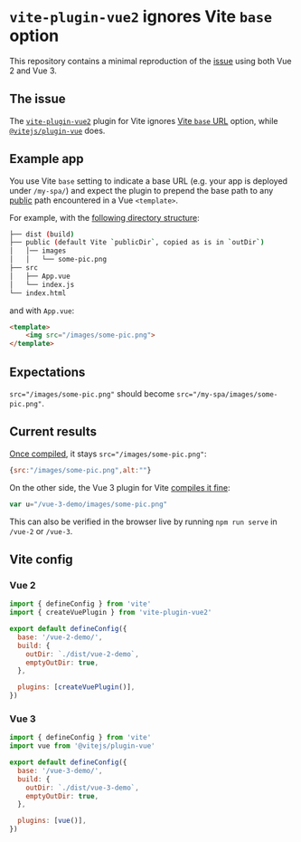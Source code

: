 # `vite-plugin-vue2` ignores Vite `base` option

This repository contains a minimal reproduction of the [issue](https://github.com/underfin/vite-plugin-vue2/issues/174) using both Vue 2 and Vue 3.

## The issue

The [`vite-plugin-vue2`](https://npmjs.com/package/vite-plugin-vue2) plugin for Vite ignores [Vite `base` URL](https://vitejs.dev/config/#base) option, while [`@vitejs/plugin-vue`](https://www.npmjs.com/package/@vitejs/plugin-vue) does.

## Example app

You use Vite `base` setting to indicate a base URL (e.g. your app is deployed under `/my-spa/`) and expect the plugin to prepend the base path to any [public](https://vitejs.dev/config/#publicdir) path encountered in a Vue `<template>`.

For example, with the [following directory structure](/vue-2):

```bash
├── dist (build)
├── public (default Vite `publicDir`, copied as is in `outDir`)
│   │── images
│   │   └── some-pic.png
├── src
│   ├── App.vue
│   └── index.js
└── index.html
```

and with `App.vue`:

```html
<template>
    <img src="/images/some-pic.png">
</template>
```

## Expectations

`src="/images/some-pic.png"` should become `src="/my-spa/images/some-pic.png"`.

## Current results

[Once compiled](vue-2/dist/vue-2-demo/assets/index.111647f0.js), it stays `src="/images/some-pic.png"`:

```js
{src:"/images/some-pic.png",alt:""}
```

On the other side, the Vue 3 plugin for Vite [compiles it fine](vue-3/dist/vue-3-demo/assets/index.1971754a.js):

```js
var u="/vue-3-demo/images/some-pic.png"
````

This can also be verified in the browser live by running `npm run serve` in `/vue-2` or `/vue-3`.

## Vite config

### Vue 2

```js
import { defineConfig } from 'vite'
import { createVuePlugin } from 'vite-plugin-vue2'

export default defineConfig({
  base: '/vue-2-demo/',
  build: {
    outDir: `./dist/vue-2-demo`,
    emptyOutDir: true,
  },

  plugins: [createVuePlugin()],
})
```

### Vue 3

```js
import { defineConfig } from 'vite'
import vue from '@vitejs/plugin-vue'

export default defineConfig({
  base: '/vue-3-demo/',
  build: {
    outDir: `./dist/vue-3-demo`,
    emptyOutDir: true,
  },

  plugins: [vue()],
})
```
